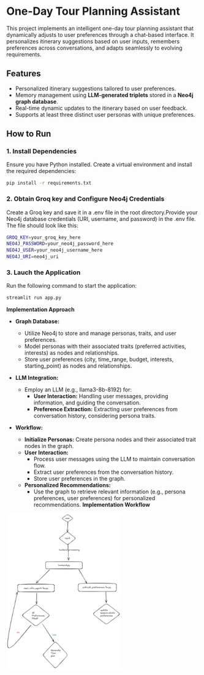 # One-Day Tour Planning Assistant

This project implements an intelligent one-day tour planning assistant that dynamically adjusts to user preferences through a chat-based interface. It personalizes itinerary suggestions based on user inputs, remembers preferences across conversations, and adapts seamlessly to evolving requirements.

## Features
- Personalized itinerary suggestions tailored to user preferences.
- Memory management using **LLM-generated triplets** stored in a **Neo4j graph database**.
- Real-time dynamic updates to the itinerary based on user feedback.
- Supports at least three distinct user personas with unique preferences.

## How to Run

### 1. Install Dependencies
Ensure you have Python installed. Create a virtual environment and install the required dependencies:

```bash
pip install -r requirements.txt
```

### 2. Obtain Groq key and Configure Neo4j Credentials
Create a Groq key and save it in a .env file in the root directory.Provide your Neo4j database credentials (URI, username, and password) in the .env file. The file should look like this:

```bash
GROQ_KEY=your_groq_key_here
NEO4J_PASSWORD=your_neo4j_password_here
NEO4J_USER=your_neo4j_username_here
NEO4J_URI=neo4j_uri
```
### 3. Lauch the Application
Run the following command to start the application:

```bash
streamlit run app.py
```

**Implementation Approach**

* **Graph Database:**
    * Utilize Neo4j to store and manage personas, traits, and user preferences.
    * Model personas with their associated traits (preferred activities, interests) as nodes and relationships.
    * Store user preferences (city, time_range, budget, interests, starting_point) as nodes and relationships.

* **LLM Integration:**
    * Employ an LLM (e.g., llama3-8b-8192) for:
        * **User Interaction:** Handling user messages, providing information, and guiding the conversation.
        * **Preference Extraction:** Extracting user preferences from conversation history, considering persona traits.

* **Workflow:**
    * **Initialize Personas:** Create persona nodes and their associated trait nodes in the graph.
    * **User Interaction:**
        * Process user messages using the LLM to maintain conversation flow.
        * Extract user preferences from the conversation history.
        * Store user preferences in the graph.
    * **Personalized Recommendations:** 
        * Use the graph to retrieve relevant information (e.g., persona preferences, user preferences) for personalized recommendations.
**Implementation Workflow**
<img src="tour_plan.png" alt="Flowchart of the Tour Planning Process" width="300px">

